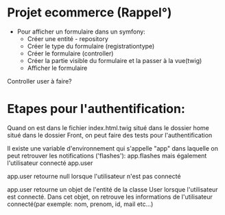 # Projet ecommerce (Rappel°)

- Pour afficher un formulaire dans un symfony:
    - Créer une entité - repository
    - Créer le type du formulaire (registrationtype)
    - Créer le formulaire (controller)
    - Créer la partie visible du formulaire et la passer à la vue(twig)
    - Afficher le formulaire

Controller user à faire?

# Etapes pour l'authentification:

Quand on est dans le fichier index.html.twig situé dans le dossier home situé dans le dossier Front, on peut faire des tests pour l'authentification

Il existe une variable d'environnement qui s'appelle "app" dans laquelle on peut retrouver les notifications ('flashes'): app.flashes mais également l'utilisateur connecté  app.user

app.user retourne null lorsque l'utilisateur n'est pas connecté

app.user retourne un objet de l'entité de la classe User lorsque l'utilisateur est connecté. Dans cet objet, on retrouve les informations de l'utilisateur connecté(par exemple: nom, prenom, id, mail etc...)
